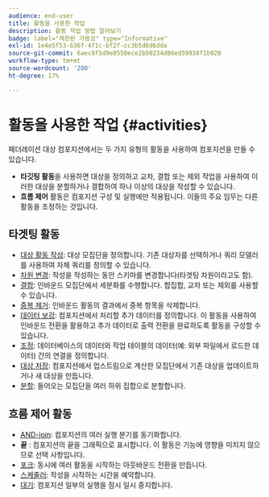 ```yaml
---
audience: end-user
title: 활동을 사용한 작업
description: 활동 작업 방법 알아보기
badge: label="제한된 가용성" type="Informative"
exl-id: 1e4e5f53-636f-4f1c-bf2f-cc3b5d6d6dda
source-git-commit: 6aec8f5d9e8550ece2b50234d86ed59938f1b028
workflow-type: tm+mt
source-wordcount: '280'
ht-degree: 17%

---
```


# 활동을 사용한 작업 {#activities}

페더레이션 대상 컴포지션에서는 두 가지 유형의 활동을 사용하여 컴포지션을 만들 수 있습니다.

* **타깃팅 활동**&#x200B;을 사용하면 대상을 정의하고 교차, 결합 또는 제외 작업을 사용하여 이러한 대상을 분할하거나 결합하여 하나 이상의 대상을 작성할 수 있습니다.
* **흐름 제어** 활동은 컴포지션 구성 및 실행에만 적용됩니다. 이들의 주요 임무는 다른 활동을 조정하는 것입니다.

## 타겟팅 활동

* [대상 활동 작성](build-audience.md): 대상 모집단을 정의합니다. 기존 대상자를 선택하거나 쿼리 모델러를 사용하여 자체 쿼리를 정의할 수 있습니다.
* [차원 변경](change-dimension.md): 작성을 작성하는 동안 스키마를 변경합니다(타겟팅 차원이라고도 함).
* [결합](combine.md): 인바운드 모집단에서 세분화를 수행합니다. 합집합, 교차 또는 제외를 사용할 수 있습니다.
* [중복 제거](deduplication.md): 인바운드 활동의 결과에서 중복 항목을 삭제합니다.
* [데이터 보강](enrichment.md): 컴포지션에서 처리할 추가 데이터를 정의합니다. 이 활동을 사용하여 인바운드 전환을 활용하고 추가 데이터로 출력 전환을 완료하도록 활동을 구성할 수 있습니다.
* [조정](reconciliation.md): 데이터베이스의 데이터와 작업 테이블의 데이터(예: 외부 파일에서 로드한 데이터) 간의 연결을 정의합니다.
* [대상 저장](save-audience.md): 컴포지션에서 업스트림으로 계산한 모집단에서 기존 대상을 업데이트하거나 새 대상을 만듭니다.
* [분할](split.md): 들어오는 모집단을 여러 하위 집합으로 분할합니다.

## 흐름 제어 활동

* [AND-join](and-join.md): 컴포지션의 여러 실행 분기를 동기화합니다.
* **끝** : 컴포지션의 끝을 그래픽으로 표시합니다. 이 활동은 기능에 영향을 미치지 않으므로 선택 사항입니다.
* [포크](fork.md): 동시에 여러 활동을 시작하는 아웃바운드 전환을 만듭니다.
* [스케줄러](scheduler.md): 작성을 시작하는 시간을 예약합니다.
* [대기](wait.md): 컴포지션 일부의 실행을 잠시 일시 중지합니다.
